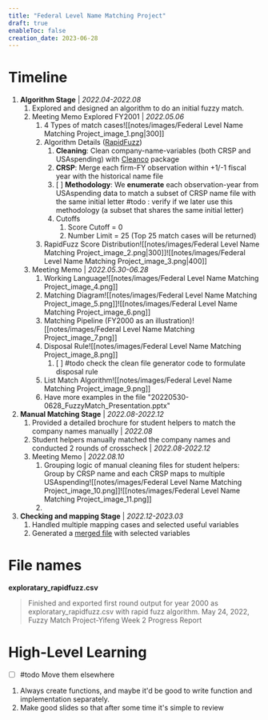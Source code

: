 ```yaml
---
title: "Federal Level Name Matching Project"
draft: true
enableToc: false
creation_date: 2023-06-28
---
```

# Timeline
1. **Algorithm Stage** | *2022.04-2022.08*
	1. Explored and designed an algorithm to do an initial fuzzy match.
	2. Meeting Memo Explored FY2001 | *2022.05.06*
		1. 4 Types of match cases![[notes/images/Federal Level Name Matching Project_image_1.png|300]]
		2. Algorithm Details ([RapidFuzz](https://pypi.org/project/rapidfuzz/))
			1. **Cleaning**: Clean company-name-variables (both CRSP and USAspending) with [Cleanco](https://pypi.org/project/cleanco/) package
			2. **CRSP**: Merge each firm-FY observation within +1/-1 fiscal year with the historical name file
			3. [ ] **Methodology**: We **enumerate** each observation-year from USAspending data to match a subset of CRSP name file with the same initial letter #todo : verify if we later use this methodology (a subset that shares the same initial letter)
			4. Cutoffs
				1. Score Cutoff = 0
				2. Number Limit = 25 (Top 25 match cases will be returned)
		3. RapidFuzz Score Distribution![[notes/images/Federal Level Name Matching Project_image_2.png|300]]![[notes/images/Federal Level Name Matching Project_image_3.png|400]]
	3. Meeting Memo | *2022.05.30-06.28*
		1. Working Language![[notes/images/Federal Level Name Matching Project_image_4.png]]
		2. Matching Diagram![[notes/images/Federal Level Name Matching Project_image_5.png]]![[notes/images/Federal Level Name Matching Project_image_6.png]]
		3. Matching Pipeline (FY2000 as an illustration)![[notes/images/Federal Level Name Matching Project_image_7.png]]
		4. Disposal Rule![[notes/images/Federal Level Name Matching Project_image_8.png]]
			1. [ ] #todo check the clean file generator code to formulate disposal rule
		5. List Match Algorithm![[notes/images/Federal Level Name Matching Project_image_9.png]]
		6. Have more examples in the file "20220530-0628_FuzzyMatch_Presentation.pptx"
2. **Manual Matching Stage** | *2022.08-2022.12*
	1. Provided a detailed brochure for student helpers to match the company names manually | *2022.08* 
	1. Student helpers manually matched the company names and conducted 2 rounds of crosscheck | *2022.08-2022.12*
	2. Meeting Memo | *2022.08.10*
		1. Grouping logic of manual cleaning files for student helpers: Group by CRSP name and each CRSP maps to multiple USAspending![[notes/images/Federal Level Name Matching Project_image_10.png]]![[notes/images/Federal Level Name Matching Project_image_11.png]]
		2. 
3. **Checking and mapping Stage** | *2022.12-2023.03*
	1. Handled multiple mapping cases and selected useful variables
	2. Generated a [merged file](https://drive.google.com/drive/folders/0B6mr-vLPsBgwfm9JeXNDZ3k2dWJhMjhEcExGNGRkWHhGMThtSWFZMy1wU0cybzdtclJrV2c?resourcekey=0-UHb7-q10NrZihG-6L_v5PQ&usp=drive_link) with selected variables

# File names
**exploratary_rapidfuzz.csv**
> Finished and exported first round output for year 2000 as exploratary_rapidfuzz.csv with rapid fuzz algorithm.
> May 24, 2022, Fuzzy Match Project-Yifeng Week 2 Progress Report



# High-Level Learning 
- [ ] #todo Move them elsewhere
1. Always create functions, and maybe it'd be good to write function and implementation separately.
2. Make good slides so that after some time it's simple to review


